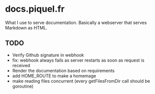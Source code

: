 # docs.piquel.fr

What I use to serve documentation. Basically a webserver that serves Markdown as HTML.

## TODO

- Verify Github signature in webhook
- fix: webhook always fails as server restarts as soon as request is received
- Render the documentation based on requirements
- add HOME_ROUTE to make a homemage
- make reading files concurrent (every getFilesFromDir call should be goroutine)

